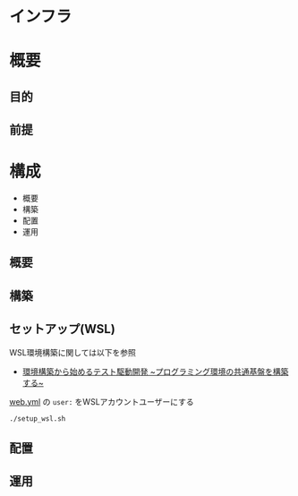 # インフラ

# 概要

## 目的

## 前提

# 構成

+ 概要
+ 構築
+ 配置
+ 運用

## 概要

## 構築

## セットアップ(WSL)

WSL環境構築に関しては以下を参照

- [環境構築から始めるテスト駆動開発 ~プログラミング環境の共通基盤を構築する~](https://k2works.github.io/2020/04/07/2020-04-08-1/)

[web.yml](ops/build/ansible/group_vars/docker.yml) の `user:` をWSLアカウントユーザーにする

```
./setup_wsl.sh
```

## 配置

## 運用
